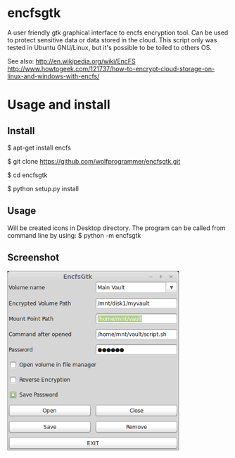 encfsgtk
========


A user friendly gtk graphical interface to encfs encryption tool. Can be used to protect sensitive data or data stored in the cloud. This script only was tested in Ubuntu GNU/Linux, but it's possible to be toiled to others OS.


See also:
http://en.wikipedia.org/wiki/EncFS
http://www.howtogeek.com/121737/how-to-encrypt-cloud-storage-on-linux-and-windows-with-encfs/

# Usage and install

## Install

$ apt-get install encfs

$ git clone https://github.com/wolfprogrammer/encfsgtk.git

$ cd encfsgtk

$ python setup.py install

## Usage

Will be created icons in Desktop directory. 
The program can be called from command line by using:  $ python -m encfsgtk

## Screenshot

![ScreenShot](https://raw.githubusercontent.com/wolfprogrammer/encfsgtk/master/Encfsgtk_screenshot.png)


